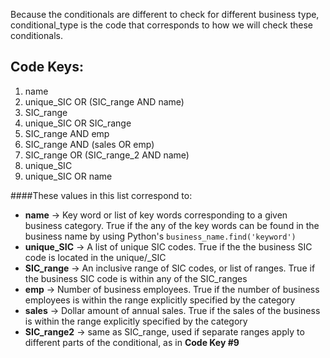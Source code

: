 Because the conditionals are different to check for different business type,
conditional_type is the code that corresponds to how we will check these conditionals.

Code Keys:
----------
1. name
2. unique\_SIC OR (SIC_range AND name)
3. SIC_range
4. unique_SIC OR SIC\_range
5. SIC_range AND emp
6. SIC_range AND (sales OR emp)
7. SIC\_range OR (SIC\_range_2 AND name)
8. unique_SIC
9. unique_SIC OR name


####These values in this list correspond to:

- **name**	 -> Key word or list of key words corresponding to a given business category.  True if the any of the key words can be found in the business name by using Python's `business_name.find('keyword')`
- **unique\_SIC** -> A list of unique SIC codes.  True if the the business SIC code is located in the unique/_SIC 
- **SIC\_range** -> An inclusive range of SIC codes, or list of ranges.  True if the business SIC code is within any of the SIC\_ranges
- **emp** -> Number of business employees.  True if the number of business employees is within the range explicitly specified by the category
- **sales** -> Dollar amount of annual sales.  True if the sales of the business is within the range explicitly specified by the category
- **SIC\_range2** -> same as SIC\_range, used if separate ranges apply to different parts of the conditional, as in **Code Key #9**

